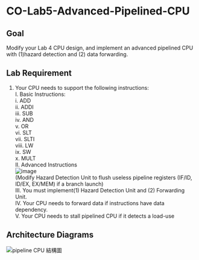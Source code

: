 # CO-Lab5-Advanced-Pipelined-CPU

## Goal
Modify your Lab 4 CPU design, and implement an advanced pipelined CPU
with (1)hazard detection and (2) data forwarding.

## Lab Requirement
1. Your CPU needs to support the following instructions:   
  I. Basic Instructions:  
       i. ADD  
    ii. ADDI  
    iii. SUB  
    iv. AND  
    v. OR  
    vi. SLT  
    vii. SLTI  
    viii. LW  
    ix. SW  
    x. MULT  
II. Advanced Instructions  
![image](https://github.com/YHK00103/CO-Lab5-Advanced-Pipelined-CPU/assets/117156581/67dd8485-3b98-4bfb-894b-d781f468889d)  
(Modify Hazard Detection Unit to flush useless pipeline registers (IF/ID, ID/EX, 
EX/MEM) if a branch launch)  
III. You must implement(1) Hazard Detection Unit and (2) Forwarding
Unit.  
IV. Your CPU needs to forward data if instructions have data dependency.  
V. Your CPU needs to stall pipelined CPU if it detects a load-use

## Architecture Diagrams
![pipeline CPU 結構圖](https://github.com/YHK00103/CO-Lab5-Advanced-Pipelined-CPU/assets/117156581/2ebe7c41-10e6-4939-9c2d-0fdd33ae18bf)
